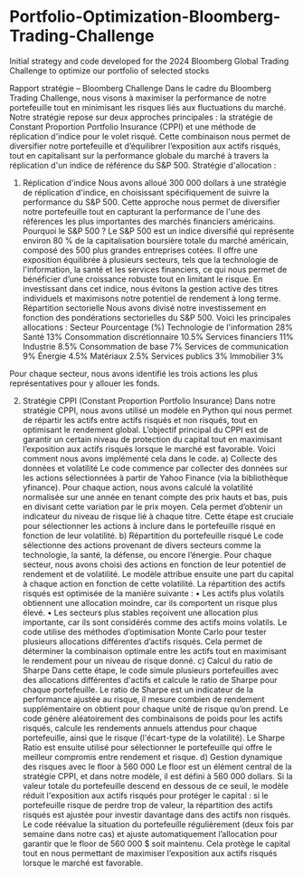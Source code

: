 # Portfolio-Optimization-Bloomberg-Trading-Challenge
Initial strategy and code developed for the 2024 Bloomberg Global Trading Challenge to optimize our portfolio of selected stocks

Rapport stratégie – Bloomberg Challenge
Dans le cadre du Bloomberg Trading Challenge, nous visons à maximiser la performance de notre portefeuille tout en minimisant les risques liés aux fluctuations du marché. Notre stratégie repose sur deux approches principales : la stratégie de Constant Proportion Portfolio Insurance (CPPI) et une méthode de réplication d'indice pour le volet risqué. Cette combinaison nous permet de diversifier notre portefeuille et d’équilibrer l’exposition aux actifs risqués, tout en capitalisant sur la performance globale du marché à travers la réplication d'un indice de référence du S&P 500.
Stratégie d'allocation :
1. Réplication d'indice
Nous avons alloué 300 000 dollars à une stratégie de réplication d'indice, en choisissant spécifiquement de suivre la performance du S&P 500. Cette approche nous permet de diversifier notre portefeuille tout en capturant la performance de l'une des références les plus importantes des marchés financiers américains.
Pourquoi le S&P 500 ?
Le S&P 500 est un indice diversifié qui représente environ 80 % de la capitalisation boursière totale du marché américain, composé des 500 plus grandes entreprises cotées. Il offre une exposition équilibrée à plusieurs secteurs, tels que la technologie de l'information, la santé et les services financiers, ce qui nous permet de bénéficier d’une croissance robuste tout en limitant le risque. En investissant dans cet indice, nous évitons la gestion active des titres individuels et maximisons notre potentiel de rendement à long terme.
Répartition sectorielle
Nous avons divisé notre investissement en fonction des pondérations sectorielles du S&P 500. Voici les principales allocations :
Secteur 	Pourcentage (%) 
Technologie de l'information 	28% 
Santé 	13% 
Consommation discrétionnaire 	10.5% 
Services financiers 	11% 
Industrie 	8.5% 
Consommation de base 	7% 
Services de communication 	9% 
Énergie 	4.5% 
Matériaux 	2.5% 
Services publics 	3% 
Immobilier 	3% 

Pour chaque secteur, nous avons identifié les trois actions les plus représentatives pour y allouer les fonds.

2. Stratégie CPPI (Constant Proportion Portfolio Insurance)
Dans notre stratégie CPPI, nous avons utilisé un modèle en Python qui nous permet de répartir les actifs entre actifs risqués et non risqués, tout en optimisant le rendement global. L’objectif principal du CPPI est de garantir un certain niveau de protection du capital tout en maximisant l’exposition aux actifs risqués lorsque le marché est favorable. Voici comment nous avons implémenté cela dans le code.
a) Collecte des données et volatilité
Le code commence par collecter des données sur les actions sélectionnées à partir de Yahoo Finance (via la bibliothèque yfinance). Pour chaque action, nous avons calculé la volatilité normalisée sur une année en tenant compte des prix hauts et bas, puis en divisant cette variation par le prix moyen. Cela permet d’obtenir un indicateur du niveau de risque lié à chaque titre. Cette étape est cruciale pour sélectionner les actions à inclure dans le portefeuille risqué en fonction de leur volatilité. 
b) Répartition du portefeuille risqué
Le code sélectionne des actions provenant de divers secteurs comme la technologie, la santé, la défense, ou encore l’énergie. Pour chaque secteur, nous avons choisi des actions en fonction de leur potentiel de rendement et de volatilité. Le modèle attribue ensuite une part du capital à chaque action en fonction de cette volatilité.
La répartition des actifs risqués est optimisée de la manière suivante :
•	Les actifs plus volatils obtiennent une allocation moindre, car ils comportent un risque plus élevé.
•	Les secteurs plus stables reçoivent une allocation plus importante, car ils sont considérés comme des actifs moins volatils.
Le code utilise des méthodes d’optimisation Monte Carlo pour tester plusieurs allocations différentes d’actifs risqués. Cela permet de déterminer la combinaison optimale entre les actifs tout en maximisant le rendement pour un niveau de risque donné.
c) Calcul du ratio de Sharpe
Dans cette étape, le code simule plusieurs portefeuilles avec des allocations différentes d'actifs et calcule le ratio de Sharpe pour chaque portefeuille. Le ratio de Sharpe est un indicateur de la performance ajustée au risque, il mesure combien de rendement supplémentaire on obtient pour chaque unité de risque qu’on prend.
Le code génère aléatoirement des combinaisons de poids pour les actifs risqués, calcule les rendements annuels attendus pour chaque portefeuille, ainsi que le risque (l'écart-type de la volatilité). Le Sharpe Ratio est ensuite utilisé pour sélectionner le portefeuille qui offre le meilleur compromis entre rendement et risque.
d) Gestion dynamique des risques avec le floor à 560 000 
Le floor est un élément central de la stratégie CPPI, et dans notre modèle, il est défini à 560 000 dollars. Si la valeur totale du portefeuille descend en dessous de ce seuil, le modèle réduit l'exposition aux actifs risqués pour protéger le capital : si le portefeuille risque de perdre trop de valeur, la répartition des actifs risqués est ajustée pour investir davantage dans des actifs non risqués.
Le code réévalue la situation du portefeuille régulièrement (deux fois par semaine dans notre cas) et ajuste automatiquement l’allocation pour garantir que le floor de 560 000 $ soit maintenu. Cela protège le capital tout en nous permettant de maximiser l’exposition aux actifs risqués lorsque le marché est favorable.
